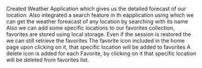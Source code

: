 Created Weather Application which gives us the detailed forecast of our location.
Also integrated a search feature in th eapplication using which we can get the weather foreacast of any location by searching with its name
Also we can add some specific locations to our favorites collection, favorites are stored using local storage. Even if the session is restored the we can still retrieve the favorites 
The favorite icon included in the home page upon clicking on it, that specific location will be added to favorites
A delete icon is added for each Favorite, by clicking on it that specific location will be deleted from favorites list. 
